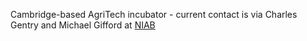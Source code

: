 Cambridge-based AgriTech incubator - current contact is via Charles
Gentry and Michael Gifford at [NIAB](NIAB "wikilink")